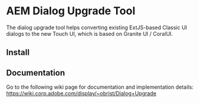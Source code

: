 AEM Dialog Upgrade Tool
=======================

The dialog upgrade tool helps converting existing ExtJS-based Classic UI dialogs to the new Touch UI, which is based on Granite UI / CoralUI.

Install
-------

Documentation
-------------

Go to the following wiki page for documentation and implementation details: https://wiki.corp.adobe.com/display/~obrist/Dialog+Upgrade
